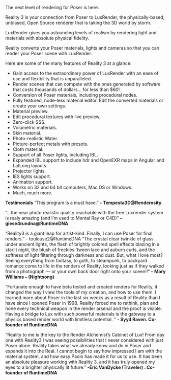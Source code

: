The next level of rendering for Poser is here.

Reality 3 is your connection from Poser to LuxRender, the physically-based, unbiased, Open Source renderer that is taking the 3D world by storm.

LuxRender gives you astounding levels of realism by rendering light and materials with absolute physical fidelity.

Reality converts your Poser materials, lights and cameras so that you can render your Poser scene with LuxRender.

Here are some of the many features of Reality 3 at a glance:

- Gain access to the extraordinary power of LuxRender with an ease of use and flexibility that is unparalleled.
- Render scenes that can compete with the ones generated by software that costs thousands of dollars… for less than $60!
- Conversion of Poser materials, including procedural nodes.
- Fully featured, node-less material editor. Edit the converted materials or create your own settings.
- Material preview.
- Edit procedural textures with live preview.
- Zero-click SSS.
- Volumetric materials.
- Skin material.
- Photo-realistic Water.
- Picture-perfect metals with presets.
- Cloth material.
- Support of all Poser lights, including IBL. 
- Expanded IBL support to include hdr and OpenEXR maps in Angular and LatLong layouts.
- Projector lights.
- IES lights support.
- Animation support.
- Works on 32 and 64 bit computers, Mac OS or Windows.
- Much, much more.


**Testimonials**
“This program is a must have.” **- Tempesta3D@Renderosity**

“…the near photo realistic quality reachable with the free Luxrender system is realy amazing (and I’m used to Mental Ray or C4D)” **– giese4rundna@RuntimeDNA**

“Reality3 is a giant leap for artist-kind. Finally, I can use Poser for final renders.” - toulouse2@RuntimeDNA
“The crystal clear twinkle of glass under ancient lights, the flash of brightly colored spell effects blazing in a starlit night, the blush of freckles ‘tween lace and auburn curls, and the softness of light filtering through darkness and dust. But, what I love most? Seeing everything from fantasy, to goth, to steampunk, to backyard romance come to life in the renders of Reality, looking just as if they walked from a photograph — or your own back door right onto your sceen!!” **– Mary Williams – (Nightsong)**

“Fortunate enough to have beta tested and created renders for Reality, it changed the way I view the tools of my creation, and how to use them. I learned more about Poser in the last six weeks as a result of Reality than I have since I opened Poser in 1998. Reality forced me to rethink, plan and hone every technical weapon in the render arsenal and the proof is visible. Having a bridge to Lux with such powerful materials is the gateway to a physics based render world with limitless potential. ” **- Syyd Raven. Co-founder of  RuntimeDNA**

“Reality to me is the key to the Render Alchemist’s Cabinet of Lux! From day one with Reality3 I was seeing possibilities that I never considered with just Poser alone. Reality takes what we already know and do in Poser and expands it into the Real. I cannot begin to say how impressed I am with the material system, and how easy Paolo has made it for us to use. It has been an absolute pleasure working with Reality 3, and it has truly opened my eyes to a brighter physically lit future.” **-Eric VanDycke (Traveler) . Co-founder of  RuntimeDNA**
